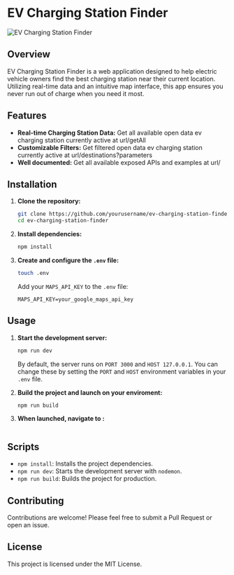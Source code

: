 # EV Charging Station Finder

![EV Charging Station Finder](https://i.giphy.com/media/v1.Y2lkPTc5MGI3NjExcGh4dDhiN3dycG0ycmd6eWdjZW10c2p4dTBlZWhrOGxhbjdmcGhoOCZlcD12MV9pbnRlcm5hbF9naWZfYnlfaWQmY3Q9Zw/7WtudzD9XpxXG/giphy.gif)

## Overview
EV Charging Station Finder is a web application designed to help electric vehicle owners find the best charging station near their current location. Utilizing real-time data and an intuitive map interface, this app ensures you never run out of charge when you need it most.

## Features
- **Real-time Charging Station Data:** Get all available open data ev charging station currently active at url/getAll
- **Customizable Filters:** Get filtered open data ev charging station currently active at url/destinations?parameters
- **Well documented:** Get all available exposed APIs and examples at url/

## Installation

1. **Clone the repository:**
    ```sh
    git clone https://github.com/yourusername/ev-charging-station-finder.git
    cd ev-charging-station-finder
    ```

2. **Install dependencies:**
    ```sh
    npm install
    ```

3. **Create and configure the `.env` file:**
    ```sh
    touch .env
    ```
    Add your `MAPS_API_KEY` to the `.env` file:
    ```env
    MAPS_API_KEY=your_google_maps_api_key
    ```

## Usage

1. **Start the development server:**
    ```sh
    npm run dev
    ```
    By default, the server runs on `PORT 3000` and `HOST 127.0.0.1`. You can change these by setting the `PORT` and `HOST` environment variables in your `.env` file.

2. **Build the project and launch on your enviroment:**
    ```sh
    npm run build
    ```
3. **When launched, navigate to :**
    ```Open your browser and go to http://HOST/ and take a look at the docs
    ```


## Scripts

- `npm install`: Installs the project dependencies.
- `npm run dev`: Starts the development server with `nodemon`.
- `npm run build`: Builds the project for production.

## Contributing
Contributions are welcome! Please feel free to submit a Pull Request or open an issue.

## License
This project is licensed under the MIT License.